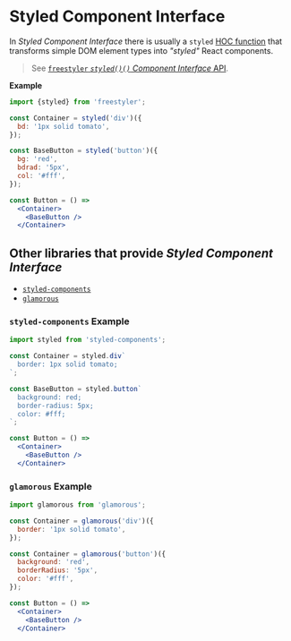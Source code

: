 # Styled Component Interface

In *Styled Component Interface* there is usually a `styled` [HOC function](https://github.com/MailOnline/libreact/blob/master/docs/en/Introduction.md#hoc) that transforms
simple DOM element types into *"styled"* React components.

> See [`freestyler` *`styled()()` Component Interface* API](../../styled.md).

__Example__

```jsx
import {styled} from 'freestyler';

const Container = styled('div')({
  bd: '1px solid tomato',
});

const BaseButton = styled('button')({
  bg: 'red',
  bdrad: '5px',
  col: '#fff',
});

const Button = () =>
  <Container>
    <BaseButton />
  </Container>
```

## Other libraries that provide *Styled Component Interface*

  - [`styled-components`][lib-styled-components]
  - [`glamorous`][lib-glamorous]

[lib-styled-components]: https://github.com/styled-components/styled-components
[lib-glamorous]: https://github.com/paypal/glamorous


### `styled-components` Example

```jsx
import styled from 'styled-components';

const Container = styled.div`
  border: 1px solid tomato;
`;

const BaseButton = styled.button`
  background: red;
  border-radius: 5px;
  color: #fff;
`;

const Button = () =>
  <Container>
    <BaseButton />
  </Container>
```


### `glamorous` Example

```jsx
import glamorous from 'glamorous';

const Container = glamorous('div')({
  border: '1px solid tomato',
});

const Container = glamorous('button')({
  background: 'red',
  borderRadius: '5px',
  color: '#fff',
});

const Button = () =>
  <Container>
    <BaseButton />
  </Container>
```
